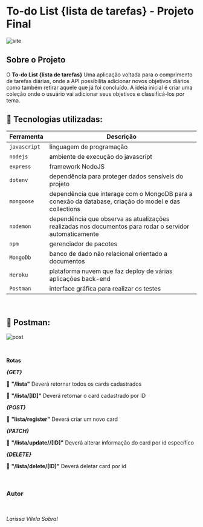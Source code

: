 # To-do List {lista de tarefas} - Projeto Final

![site](https://i.ibb.co/8rZRdcj/desktop-list.gif)
## Sobre o Projeto
O **To-do List {lista de tarefas}** Uma aplicação voltada para o comprimento de tarefas diárias, onde a API possibilita adicionar novos objetivos diários como também retirar aquele que já foi concluído. A ideia inicial é criar uma coleção onde o usuário vai adicionar seus objetivos e classificá-los por tema.

## 💾 Tecnologias utilizadas:
| Ferramenta | Descrição |
| --- | --- |
| `javascript` | linguagem de programação |
| `nodejs` | ambiente de execução do javascript|
| `express` | framework NodeJS |
| `dotenv` | dependência para proteger dados sensíveis do projeto|
| `mongoose` | dependência que interage com o MongoDB para a conexão da database, criação do model e das collections|
| `nodemon` | dependência que observa as atualizações realizadas nos documentos para rodar o servidor automaticamente|
| `npm` | gerenciador de pacotes|
| `MongoDb` | banco de dado não relacional orientado a documentos|
| `Heroku` | plataforma nuvem que faz deploy de várias aplicações back-end |
 `Postman` | interface gráfica para realizar os testes|

<br>

## 💾 Postman:

![post](https://i.ibb.co/n30Sfqz/crud-completo.gif)

<br>

**Rotas**

_**{GET}**_

:closed_book:  **"/lista"** Deverá retornar todos os cards cadastrados

:closed_book: **"/lista/[ID]"** Deverá retornar o card cadastrado por ID

**_{POST}_**

:closed_book: **"lista/register"**  Deverá criar um novo card

**_{PATCH}_**

:closed_book: **"/lista/update//[ID]"** Deverá alterar informação do card por id específico

**_{DELETE}_**

:closed_book:  **"/lista/delete/[ID]"** Deverá deletar card por id

<br>

### Autor
<br>

_Larissa Vilela Sobral_
